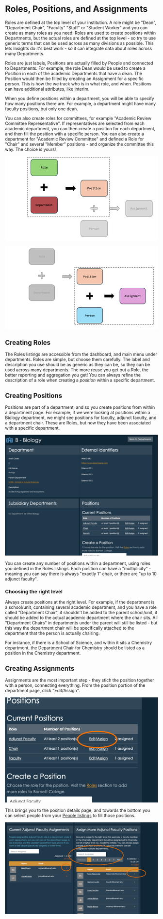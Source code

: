 # Roles, Positions, and Assignments
Roles are defined at the top level of your institution. A role might be "Dean", "Department Chair", "Faculty" "Staff" or "Student Worker" and you can create as many roles as you need. Roles are used to create positions within Departments, but the actual roles are defined at the top level - so try to use generic terms that can be used across as many divisions as possible. This lets Insights do it's best work - so it can integrate data about roles across many Departments.

Roles are just labels, Positions are actually filled by People and connected to Departments. For example, the role Dean would be used to create a Position in each of the academic Departments that have a dean. The Position would then be filled by creating an Assignment for a specific person. This is how the we track who is in what role, and when. Positions can have additional attributes, like interim.

When you define positions within a department, you will be able to specify how many positions there are. For example, a department might have many faculty positions, but only one dean.

You can also create roles for committees, for example "Academic Review Committee Representative". If representatives are selected from each academic department, you can then create a position for each department, and then fill the position with a specific person. You can also create a department for "Academic Review Committee" and defined a Role for "Chair" and several "Member" positions - and organize the committee this way. The choice is yours! 

![Positions](../images/position-assignment-role-p.png)

![Positions](../images/position-assignment-role-a.png)

## Creating Roles
The Roles listings are accessible from the dashboard, and main menu under departments.  Roles are simple, but choose them carefully.  The label and description you use should be as generic as they can be, so they can be used across many departments.  The more reuse you get out a Role, the better reporting and aggregation you get!  You can always refine the description of a role when creating a *position* within a specific department.  

## Creating Positions
Positions are part of a department, and so you create positions from within a department page.  For example, if we were looking at positions within a Biology department, we might see positions for faculty, adjunct faculty, and a department chair.  These are Roles, but now they have been associated with a specific department.

![Positions](../images/positions.png)

You can create any number of positions within a department, using roles you defined in the Roles listings.  Each position can have a "multiplicity" - meaning you can say there is always "exactly 1" chair, or there are "up to 10 adjunct faculty".

### Choosing the right level
Always create positions at the right level. For example, if the department is a school/unit, containing several academic department, and you have a role called "Department Chair", it shouldn't be added to the parent school/unit, it should be added to the actual academic department where the chair sits. All "Department Chairs" in departments under the parent will still be listed - but this way the department chair will be specifically attached to the department that the person is actually chairing.

For instance, if there is a School of Science, and within it sits a Chemistry department, the Department Chair for Chemistry should be listed as a position in the Chemistry department.

## Creating Assignments
Assignments are the most important step - they stich the position together with a person, connecting everything.  From the position portion of the department page, click "Edit/Assign".

![Positions](../images/assign.png)

This brings you to the position details page, and towards the bottom you can select people from your [People listings](./people.md) to fill those positions.

![Positions](../images/assignment.png)